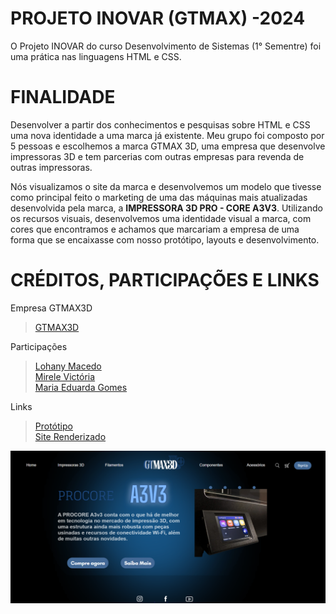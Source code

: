 # PROJETO INOVAR (GTMAX) -2024
O Projeto INOVAR do curso Desenvolvimento de Sistemas (1° Sementre) foi uma prática nas linguagens HTML e CSS.

# FINALIDADE
Desenvolver a partir dos conhecimentos e pesquisas sobre HTML e CSS uma nova identidade a uma marca já existente.
Meu grupo foi composto por 5 pessoas e escolhemos a marca GTMAX 3D, uma empresa que desenvolve impressoras 3D e tem parcerias com outras empresas para revenda de outras impressoras.

Nós visualizamos o site da marca e desenvolvemos um modelo que tivesse como principal feito o marketing de uma das máquinas mais atualizadas desenvolvida pela marca, a **IMPRESSORA 3D PRO - CORE A3V3**. 
Utilizando os recursos visuais, desenvolvemos uma identidade visual a marca, com cores que encontramos e achamos que marcariam a empresa de uma forma que se encaixasse com nosso protótipo, layouts e desenvolvimento.

# CRÉDITOS, PARTICIPAÇÕES E LINKS

Empresa GTMAX3D
> [GTMAX3D](https://www.gtmax3d.com.br/)

Participações
> [Lohany Macedo](https://github.com/Lohanyy17)  
> [Mirele Victória](https://github.com/Mvictoria218)  
> [Maria Eduarda Gomes](https://github.com/MariaGomesR)  

Links
> [Protótipo](https://www.canva.com/design/DAGiLUKmFEM/o7x3IRumkhA1PhV0xnPmBw/edit?utm_content=DAGiLUKmFEM&utm_campaign=designshare&utm_medium=link2&utm_source=sharebutton)  
> [Site Renderizado](https://projeto-inovar-gtmax-2024.onrender.com)

![Screenshot of a comment on a GitHub issue showing an image, added in the Markdown, of an Octocat smiling and raising a tentacle.](/assets/telainicial.png)
